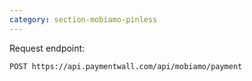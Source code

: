 ```yaml
---
category: section-mobiamo-pinless
---
```


Request endpoint:

```
POST https://api.paymentwall.com/api/mobiamo/payment
```
